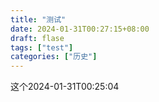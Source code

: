```yaml
---
title: "测试"
date: 2024-01-31T00:27:15+08:00
draft: flase
tags: ["test"]
categories: ["历史"]
---
```


这个2024-01-31T00:25:04